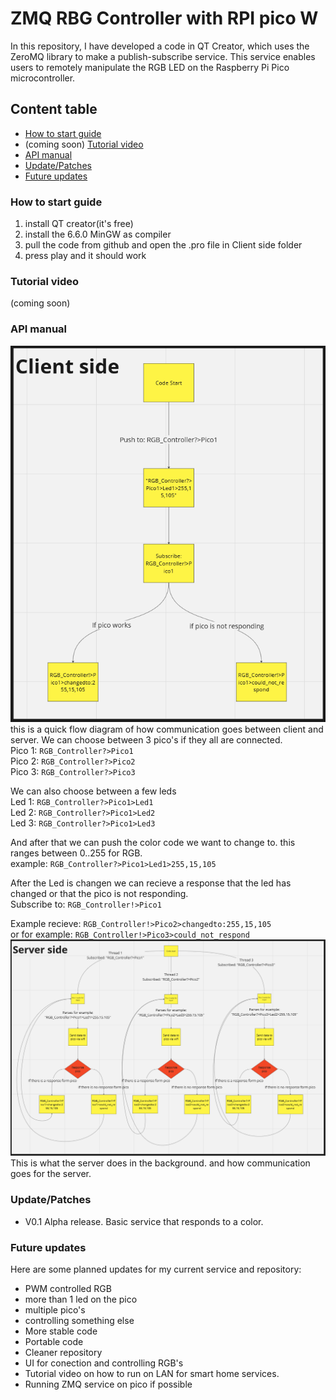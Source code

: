 # ZMQ RBG Controller with RPI pico W

In this repository, I have developed a code in QT Creator, which uses the ZeroMQ library to make a publish-subscribe service. This service enables users to remotely manipulate the RGB LED on the Raspberry Pi Pico microcontroller.

## Content table
- [How to start guide](#How-to-start-guide)
- (coming soon) [Tutorial video](#Tutorial-video)
- [API manual](#API-manual)
- [Update/Patches](#Update/Patches) 
- [Future updates ](#Future-updates)


###  How to start guide
1. install QT creator(it's free)
2. install the 6.6.0 MinGW as compiler
3. pull the code from github and open the .pro file in Client side folder
4. press play and it should work 

### Tutorial video
(coming soon)

### API manual
![client side](https://github.com/RunningZeus5334/ZMQ_PICO_RGBcontroller/blob/main/resources/Schermafbeelding%202024-04-24%20223630.png)\
this is a quick flow diagram of how communication goes between client and server.
We can choose between 3 pico's if they all are connected.\
Pico 1: ``RGB_Controller?>Pico1``\
Pico 2: ``RGB_Controller?>Pico2``\
Pico 3: ``RGB_Controller?>Pico3``

We can also choose between a few leds\
Led 1: ``RGB_Controller?>Pico1>Led1``\
Led 2: ``RGB_Controller?>Pico1>Led2``\
Led 3: ``RGB_Controller?>Pico1>Led3``

And after that we can push the color code we want to change to. this ranges between 0..255 for RGB.\
example: ``RGB_Controller?>Pico1>Led1>255,15,105``

After the Led is changen we can recieve a response that the led has changed or that the pico is not responding.\
Subscribe to: ``RGB_Controller!>Pico1``

Example recieve: ``RGB_Controller!>Pico2>changedto:255,15,105``\
or for example: ``RGB_Controller!>Pico3>could_not_respond``
![server side](https://github.com/RunningZeus5334/ZMQ_PICO_RGBcontroller/blob/main/resources/Schermafbeelding%202024-04-24%20223647.png)
This is what the server does in the background. and how communication goes for the server. 

### Update/Patches 
- V0.1 Alpha release. Basic service that responds to a color.

### Future updates 
Here are some planned updates for my current service and repository: 

- PWM controlled RGB
- more than 1 led on the pico
- multiple pico's
- controlling something else
- More stable code
- Portable code
- Cleaner repository
- UI for conection and controlling RGB's
- Tutorial video on how to run on LAN for smart home services.
- Running ZMQ service on pico if possible
